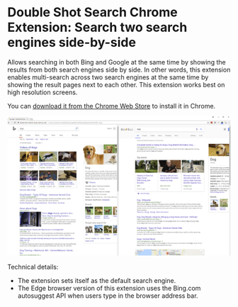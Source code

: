 # Double Shot Search Chrome Extension: Search two search engines side-by-side

Allows searching in both Bing and Google at the same time by showing the results from both search engines side by side. In other words, this extension enables multi-search across two search engines at the same time by showing the result pages next to each other. This extension works best on high resolution screens.

You can [download it from the Chrome Web Store](https://chrome.google.com/webstore/detail/double-shot-search-bing-a/kddlkbpbepnaepdleclhdnfdpdogdhop?hl=en) to install it in Chrome.

![Double Show Search Chrome Extension Example Screenshot](/example-screenshot-chrome.png?raw=true "Double Show Search Chrome Extension Example Screenshot")

Technical details: 
* The extension sets itself as the default search engine.
* The Edge browser version of this extension uses the Bing.com autosuggest API when users type in the browser address bar.
